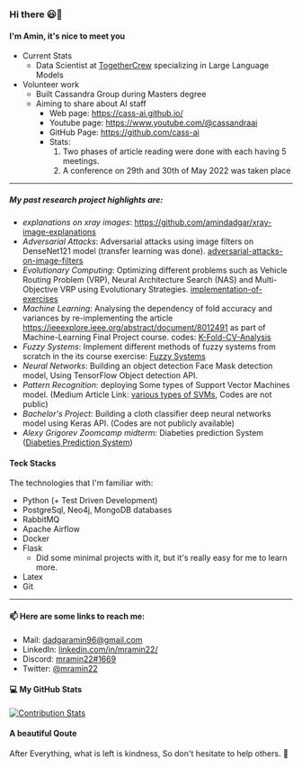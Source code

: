 ### Hi there 😃👋

<!--
**amindadgar/amindadgar** is a ✨ _special_ ✨ repository because its `README.md` (this file) appears on your GitHub profile.

Here are some ideas to get you started:

- 🔭 I’m currently working on ...
- 🌱 I’m currently learning ...
- 👯 I’m looking to collaborate on ...
- 🤔 I’m looking for help with ...
- 💬 Ask me about ...
- 📫 How to reach me: ...
- 😄 Pronouns: ...
- ⚡ Fun fact: ...
-->
#### I'm Amin, it's nice to meet you 
- Current Stats
  - Data Scientist at [TogetherCrew](https://togethercrew.com/) specializing in Large Language Models
- Volunteer work
  -  Built Cassandra Group during Masters degree
    - Aiming to share about AI staff
      - Web page: https://cass-ai.github.io/
      - Youtube page: https://www.youtube.com/@cassandraai
      - GitHub Page: https://github.com/cass-ai
      - Stats:
        1. Two phases of article reading were done with each having 5 meetings.
        2. A conference on 29th and 30th of May 2022 was taken place
***
##### My past research project highlights are:
- *explanations on xray images*: https://github.com/amindadgar/xray-image-explanations
- *Adversarial Attacks*: Adversarial attacks using image filters on DenseNet121 model (transfer learning was done). [adversarial-attacks-on-image-filters](https://github.com/amindadgar/adversarial-attacks-using-image-filters)
- *Evolutionary Computing*: Optimizing different problems such as Vehicle Routing Problem (VRP), Neural Architecture Search (NAS) and Multi-Objective VRP using Evolutionary Strategies. [implementation-of-exercises](https://github.com/amindadgar/Evolutionary-Computing)
- *Machine Learning*: Analysing the dependency of fold accuracy and variances by re-implementing the article https://ieeexplore.ieee.org/abstract/document/8012491 as part of Machine-Learning Final Project course. codes: [K-Fold-CV-Analysis](https://amindadgar.github.io/Dependency-Analysis-KFoldCrossValidation/)
- *Fuzzy Systems*: Implement different methods of fuzzy systems from scratch in the its course exercise: [Fuzzy Systems](https://github.com/amindadgar/Fuzzy-Systems)
- *Neural Networks*: Building an object detection Face Mask detection model, Using TensorFlow Object detection API.
- *Pattern Recognition*: deploying Some types of Support Vector Machines model. (Medium Article Link: [various types of SVMs](https://amindadgar.medium.com/various-types-of-support-vector-machines-in-machine-learning-3a09ca465850), Codes are not public)
- *Bachelor's Project*: Building a cloth classifier deep neural networks model using Keras API. (Codes are not publicly available)
- *Alexy Grigorev Zoomcamp midterm*: Diabeties prediction System ([Diabeties Prediction System](https://github.com/amindadgar/MLZoomcamp-MidTerm-Project)) 

#### Teck Stacks
The technologies that I'm familiar with:
- Python (+ Test Driven Development)
- PostgreSql, Neo4j, MongoDB databases
- RabbitMQ
- Apache Airflow
- Docker
- Flask 
  - Did some minimal projects with it, but it's really easy for me to learn more.
- Latex
- Git


***
#### 📫 Here are some links to reach me:
- Mail: dadgaramin96@gmail.com <br>
- LinkedIn: [linkedin.com/in/mramin22/](https://www.linkedin.com/in/mramin22/) <br>
- Discord: [mramin22#1669](https://discordapp.com/users/mramin22#1669) <br>
- Twitter: [@mramin22](https://twitter.com/mramin22) <br>

<!--
#### 🖨 My social works
Somtimes I post the things I like on medium: [amindadgar.medium.com](https://amindadgar.medium.com/) <br>
Also I would like to share my learning staff with everybody, So you can find them in the telegram channel that I've created [t.me/mramin22_journal](https://t.me/mramin22_journal)
-->
<!-- #### 💻 My GitHub Stats -->
<!-- [![Anurag's github stats](https://github-readme-stats.vercel.app/api?username=amindadgar)](https://github.com/anuraghazra/github-readme-stats) -->
<!-- [![Top Langs](https://github-readme-stats.vercel.app/api/top-langs/?username=amindadgar&layout=compact)](https://github.com/anuraghazra/github-readme-stats) -->

#### 💻 My GitHub Stats
[![Contribution Stats](https://github-contribution-stats.vercel.app/api/?username=amindadgar)](https://github.com/LordDashMe/github-contribution-stats/)

#### A beautiful Qoute
After Everything, what is left is kindness, So don't hesitate to help others. :slightly_smiling_face:
